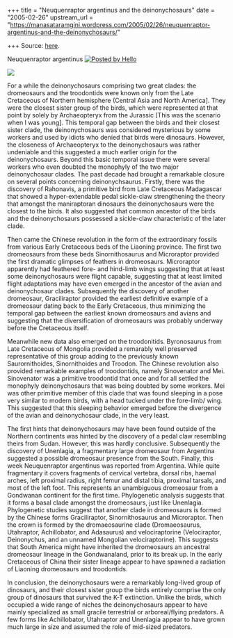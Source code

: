 +++
title = "Neuquenraptor argentinus and the deinonychosaurs"
date = "2005-02-26"
upstream_url = "https://manasataramgini.wordpress.com/2005/02/26/neuquenraptor-argentinus-and-the-deinonychosaurs/"

+++
Source: [here](https://manasataramgini.wordpress.com/2005/02/26/neuquenraptor-argentinus-and-the-deinonychosaurs/).



Neuquenraptor argentinus [![Posted by Hello](https://i0.wp.com/photos1.blogger.com/pbh.gif)](http://www.hello.com/)

[![](https://i2.wp.com/photos1.blogger.com/img/133/1300/400/NEUQUEN.jpg)](http://photos1.blogger.com/img/133/1300/640/NEUQUEN.jpg)

For a while the deinonychosaurs comprising two great clades: the dromeosaurs and the troodontids were known only from the Late Cretaceous of Northern hemisphere (Central Asia and North America\]. They were the closest sister group of the birds, which were represented at that point by solely by Archaeopteryx from the Jurassic \[This was the scenario when I was young\]. This temporal gap between the birds and their closest sister clade, the deinonychosaurs was considered mysterious by some workers and used by idiots who denied that birds were dinosaurs. However, the closeness of Archaeopteryx to the deinonychosaurs was rather undeniable and this suggested a much earlier origin for the deinonychosaurs. Beyond this basic temporal issue there were several workers who even doubted the monophyly of the two major deinonychosaur clades. The past decade had brought a remarkable closure on several points concerning deinonychsaurus. Firstly, there was the discovery of Rahonavis, a primitive bird from Late Cretaceous Madagascar that showed a hyper-extendable pedal sickle-claw strengthening the theory that amongst the maniraptoran dinosaurs the deinonychosaurs were the closest to the birds. It also suggested that common ancestor of the birds and the deinonychosaurs possessed a sickle-claw characteristic of the later clade.

Then came the Chinese revolution in the form of the extraordinary fossils from various Early Cretaceous beds of the Liaoning province. The first two dromeosaurs from these beds Sinornithosaurus and Microraptor provided the first dramatic glimpses of feathers in dromeosaurs. Microraptor apparently had feathered fore- and hind-limb wings suggesting that at least some deinonychosaurs were flight capable, suggesting that at least limited flight adaptations may have even emerged in the ancestor of the avian and deinonychosaur clades. Subsequently the discovery of another dromeosaur, Graciliraptor provided the earliest definitive example of a dromeosaur dating back to the Early Cretaceous, thus minimizing the temporal gap between the earliest known dromeosaurs and avians and suggesting that the diversification of dromeosaurs was probably underway before the Cretaceous itself.

Meanwhile new data also emerged on the troodonitids. Byronosaurus from Late Cretaceous of Mongolia provided a remarably well preserved representative of this group adding to the previously known Saurornithoides, Sinornithoides and Troodon. The Chinese revolution also provided remarkable examples of troodontids, namely Sinovenator and Mei. Sinovenator was a primitive troodontid that once and for all settled the monophyly deinonychosaurs that was being doubted by some workers. Mei was other primitive member of this clade that was found sleeping in a pose very similar to modern birds, with a head tucked under the fore-limb/ wing. This suggested that this sleeping behavior emerged before the divergence of the avian and deinonychosaur clade, in the very least.

The first hints that deinonychosaurs may have been found outside of the Northern continents was hinted by the discovery of a pedal claw resembling theirs from Sudan. However, this was hardly conclusive. Subsequently the discovery of Unenlagia, a fragmentary large dromeosaur from Argentina suggested a possible dromeosaur presence from the South. Finally, this week Neuquenraptor argentinus was reported from Argentina. While quite fragmentary it covers fragments of cervical vertebra, dorsal ribs, haemal arches, left proximal radius, right femur and distal tibia, proximal tarsals, and most of the left foot. This represents an unambiguous dromeosaur from a Gondwanan continent for the first time. Phylogenetic analysis suggests that it forms a basal clade amongst the dromeosaurs, just like Unenlagia. Phylogenetic studies suggest that another clade in dromeosaurs is formed by the Chinese forms Graciliraptor, Sinornithosaurus and Microraptor. Then the crown is formed by the dromaeosaurine clade (Dromaeosaurus, Utahraptor, Achillobator, and Adasaurus) and velociraptorine (Velociraptor, Deinonychus, and an unnamed Mongolian velociraptorine). This suggests that South America might have inherited the dromeosaurs an ancestral dromeosaur lineage in the Gondwanaland, prior to its break up. In the early Cretaceous of China their sister lineage appear to have spawned a radiation of Liaoning dromeosaurs and troodontids.

In conclusion, the deinonychosaurs were a remarkably long-lived group of dinosaurs, and their closest sister group the birds entirely comprise the only group of dinosaurs that survived the K-T extinction. Unlike the birds, which occupied a wide range of niches the deinonychosaurs appear to have mainly specialized as small gracile terrestrial or arboreal/flying predators. A few forms like Achillobator, Utahraptor and Unenlagia appear to have grown much large in size and assumed the role of mid-sized predators.

